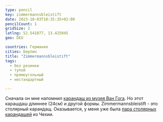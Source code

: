 ```yaml
---
type: pencil
key: zimmermannsbleistift
date: 2023-10-03T10:35:35+02:00
pencilCount: 1
gridSize: 2
latlng: 52.541077, 13.425045
geo: DEU

countries: Германия
cities: Берлин
title: "Zimmermannsbleistift"
tags:
  - без резинки
  - тупой
  - прямоугольный
  - нестандартный

---
```


  Сначала он мне напомнил [карандаш из музея Ван Гога](?display=vangogh). Но этот карашдаш длиннее (24см) и другой формы. Zimmermannsbleistift - это столярный карандащ. Оказывается, у меня уже была [пара столярных карандашей]((?display=ceska)) из Чехии.
